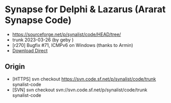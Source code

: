 # Synapse for Delphi & Lazarus (Ararat Synapse Code)

- https://sourceforge.net/p/synalist/code/HEAD/tree/
- trunk 2023-03-26 (by geby	)
- [r270] Bugfix #71, ICMPv6 on Windows (thanks to Armin)
- [Download Direct](https://sourceforge.net/code-snapshots/svn/s/sy/synalist/code/synalist-code-r270-trunk.zip)

## Origin
* [HTTPS] svn checkout https://svn.code.sf.net/p/synalist/code/trunk synalist-code
* [SVN] svn checkout svn://svn.code.sf.net/p/synalist/code/trunk synalist-code